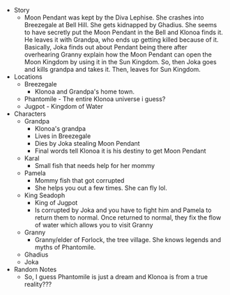   * Story
    * Moon Pendant was kept by the Diva Lephise. She crashes into Breezegale at Bell Hill. She gets kidnapped by Ghadius. She seems to have secretly put the Moon Pendant in the Bell and Klonoa finds it. He leaves it with Grandpa, who ends up getting killed because of it. Basically, Joka finds out about Pendant being there after overhearing Granny explain how the Moon Pendant can open the Moon Kingdom by using it in the Sun Kingdom. So, then Joka goes and kills grandpa and takes it. Then, leaves for Sun Kingdom.
  * Locations
    * Breezegale
      * Klonoa and Grandpa's home town.
    * Phantomile - The entire Klonoa universe i guess?
    * Jugpot - Kingdom of Water
  * Characters
    * Grandpa
      * Klonoa's grandpa
      * Lives in Breezegale
      * Dies by Joka stealing Moon Pendant
      * Final words tell Klonoa it is his destiny to get Moon Pendant
    * Karal
      * Small fish that needs help for her mommy
    * Pamela
      * Mommy fish that got corrupted
      * She helps you out a few times. She can fly lol.
    * King Seadoph
      * King of Jugpot
      * Is corrupted by Joka and you have to fight him and Pamela to return them to normal. Once returned to normal, they fix the flow of water which allows you to visit Granny
    * Granny
      * Granny/elder of Forlock, the tree village. She knows legends and myths of Phantomile.
    * Ghadius
    * Joka
  * Random Notes
    * So, I guess Phantomile is just a dream and Klonoa is from a true reality???